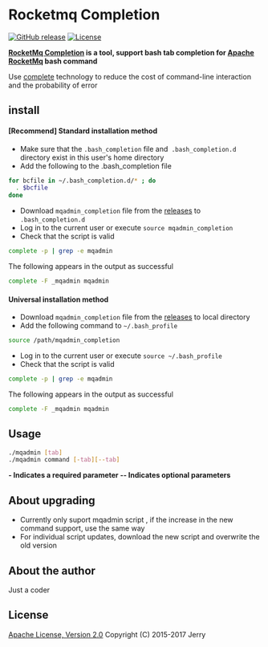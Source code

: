 # Rocketmq Completion

[![GitHub release](https://img.shields.io/badge/release-download-orange.svg)](https://github.com/jerrysearch/rocketmq-completion/releases)
[![License](https://img.shields.io/badge/license-Apache%202-4EB1BA.svg)](https://www.apache.org/licenses/LICENSE-2.0.html)

**[RocketMq Completion]() is a tool, support bash tab completion for [Apache RocketMq](https://github.com/apache/incubator-rocketmq) bash command**

Use [complete](http://info2html.sourceforge.net/cgi-bin/info2html-demo/info2html?%28bash.info.gz%29Programmable%2520Completion) technology to reduce the cost of command-line interaction and the probability of error

## install
#### [Recommend] Standard installation method

* Make sure that the `.bash_completion` file and` .bash_completion.d` directory exist in this user's home directory
* Add the following to the .bash_completion file

```bash
for bcfile in ~/.bash_completion.d/* ; do
  . $bcfile
done
```

* Download `mqadmin_completion` file from the [releases](https://github.com/jerrysearch/rocketmq-completion/releases) to `.bash_completion.d`
* Log in to the current user or execute `source mqadmin_completion`
* Check that the script is valid

```bash
complete -p | grep -e mqadmin
```
The following appears in the output as successful

```bash
complete -F _mqadmin mqadmin
```
#### Universal installation method

* Download `mqadmin_completion` file from the [releases](https://github.com/jerrysearch/rocketmq-completion/releases) to local directory
* Add the following command to `~/.bash_profile`

```bash
source /path/mqadmin_completion
```
* Log in to the current user or execute `source ~/.bash_profile`
* Check that the script is valid

```bash
complete -p | grep -e mqadmin
```
The following appears in the output as successful

```bash
complete -F _mqadmin mqadmin
```
## Usage

```bash
./mqadmin [tab]
./mqadmin command [-tab][--tab]
```

**- Indicates a required parameter
-- Indicates optional parameters**
				
## About upgrading
* Currently only suport mqadmin script , if the increase in the new command support, use the same way
* For individual script updates, download the new script and overwrite the old version

## About the author

Just a coder

## License

[Apache License, Version 2.0](http://www.apache.org/licenses/LICENSE-2.0.html) Copyright (C) 2015-2017 Jerry


